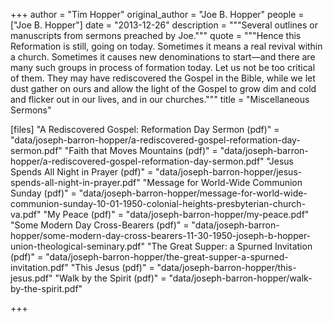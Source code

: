 +++
author = "Tim Hopper"
original_author = "Joe B. Hopper"
people = ["Joe B. Hopper"]
date = "2013-12-26"
description = """Several outlines or manuscripts from sermons preached by Joe."""
quote = """Hence this Reformation is still, going on today. Sometimes it means a real revival within a church. Sometimes it causes new denominations to start—and there are many such groups in process of formation today. Let us not be too critical of them. They may have rediscovered the Gospel in the Bible, while we let dust gather on ours and allow the light of the Gospel to grow dim and cold and flicker out in our lives, and in our churches."""
title = "Miscellaneous Sermons"

[files]
"A Rediscovered Gospel: Reformation Day Sermon (pdf)" = "data/joseph-barron-hopper/a-rediscovered-gospel-reformation-day-sermon.pdf"
"Faith that Moves Mountains (pdf)" = "data/joseph-barron-hopper/a-rediscovered-gospel-reformation-day-sermon.pdf"
"Jesus Spends All Night in Prayer (pdf)" = "data/joseph-barron-hopper/jesus-spends-all-night-in-prayer.pdf"
"Message for World-Wide Communion Sunday (pdf)" = "data/joseph-barron-hopper/message-for-world-wide-communion-sunday-10-01-1950-colonial-heights-presbyterian-church-va.pdf"
"My Peace (pdf)" = "data/joseph-barron-hopper/my-peace.pdf"
"Some Modern Day Cross-Bearers (pdf)" = "data/joseph-barron-hopper/some-modern-day-cross-bearers-11-30-1950-joseph-b-hopper-union-theological-seminary.pdf"
"The Great Supper: a Spurned Invitation (pdf)" = "data/joseph-barron-hopper/the-great-supper-a-spurned-invitation.pdf"
"This Jesus (pdf)" = "data/joseph-barron-hopper/this-jesus.pdf"
"Walk by the Spirit (pdf)" = "data/joseph-barron-hopper/walk-by-the-spirit.pdf"

+++